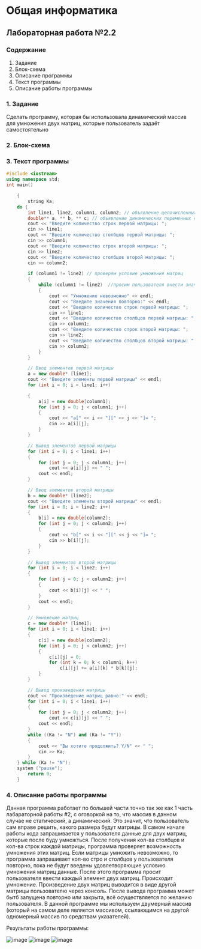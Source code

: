 # Общая информатика 

## Лабораторная работа №2.2

### Содержание

1. Задание
2. Блок-схема
3. Описание программы
4. Текст программы
5. Описание работы программы

### 1. Задание
Сделать программу, которая бы использовала динамический массив для умножения двух матриц, которые пользователь задаёт самостоятельно

### 2. Блок-схема


### 3. Текст программы

```c++
#include <iostream>
using namespace std;
int main()

    {
        string Ka;
    do {
        int line1, line2, column1, column2; // объявление целочисленных переменных строк и столбцов
        double** a, ** b, ** c; // объявление динамических переменных с плавающей точкой
        cout << "Введите количество строк первой матрицы: ";
        cin >> line1;
        cout << "Введите количество столбцов первой матрицы: ";
        cin >> column1;
        cout << "Введите количество строк второй матрицы: ";
        cin >> line2;
        cout << "Введите количество столбцов второй матрицы: ";
        cin >> column2;

        if (column1 != line2) // проверям условие умножения матриц
        {
            while (column1 != line2)  //просим пользователя внести значения заново
            {
                cout << "Умножение невозможно" << endl;
                cout << "Введите значения повторно:" << endl;
                cout << "Введите количество строк первой матрицы: ";
                cin >> line1;
                cout << "Введите количество столбцов первой матрицы: ";
                cin >> column1;
                cout << "Введите количество строк второй матрицы: ";
                cin >> line2;
                cout << "Введите количество столбцов второй матрицы: ";
                cin >> column2;
            }
        }

        // Ввод элементов первой матрицы
        a = new double* [line1];
        cout << "Введите элементы первой матрицы" << endl;
        for (int i = 0; i < line1; i++)

        {
            a[i] = new double[column1];
            for (int j = 0; j < column1; j++)
            {
                cout << "a[" << i << "][" << j << "]= ";
                cin >> a[i][j];
            }
        }

        // Вывод элементов первой матрицы
        for (int i = 0; i < line1; i++)
        {
            for (int j = 0; j < column1; j++)
                cout << a[i][j] << " ";
            cout << endl;
        }

        // Ввод элементов второй матрицы
        b = new double* [line2];
        cout << "Введите элементы второй матрицы" << endl;
        for (int i = 0; i < line2; i++)
        {
            b[i] = new double[column2];
            for (int j = 0; j < column2; j++)
            {
                cout << "b[" << i << "][" << j << "]= ";
                cin >> b[i][j];
            }
        }

        // Вывод элементов второй матрицы
        for (int i = 0; i < line2; i++)
        {
            for (int j = 0; j < column2; j++)
            {
                cout << b[i][j] << " ";
            }
            cout << endl;
        }

        // Умножение матриц
        c = new double* [line1];
        for (int i = 0; i < line1; i++)
        {
            c[i] = new double[column2];
            for (int j = 0; j < column2; j++)
            {
                c[i][j] = 0;
                for (int k = 0; k < column1; k++)
                    c[i][j] += a[i][k] * b[k][j];
            }
        }

        // Вывод произведения матрицы
        cout << "Произведение матриц равно:" << endl;
        for (int i = 0; i < line1; i++)
        {
            for (int j = 0; j < column2; j++)
                cout << c[i][j] << " ";
            cout << endl;
        }
        while ((Ka != "N") and (Ka != "Y"))
        {
            cout << "Вы хотите продолжить? Y/N" << " ";
            cin >> Ka;
        }
    } while (Ka != "N");
    system ("pause");
        return 0;
    }
```

### 4. Описание работы программы

Данная программа работает по большей части точно так же как 1 часть лабараторной работы #2, с оговоркой на то, что массив в данном случае не статический, а динамический. Это значит, что пользователь сам вправе решить, какого размера будут матрицы. В самом начале работы кода запрашивается у пользователя данные для двух матриц, которые после буду умножться. После получения кол-ва столбцов и кол-ва строк каждой матрицы, программа проверяет возможность умножения этих матриц. Если матрицы умножить невозможно, то программа запрашивает кол-во стро и столбцов у пользователя повторно, пока не будут введены удовлетворяющие условию умножения матриц данные. После этого программа просит пользователя ввести каждый элемент двух  матриц. Происходит умножение. Произведение двух матриц выводится в виде другой матрицы пользователю через консоль. После вывода программа может бытб запущена повторно или закрыта, всё осуществляется по желанию пользователя. 
В данной программе мы используем двумерный массив (который на самом деле является массивом, ссылающимся на другой одномерный массив по средствам указателей).

Результаты работы программы:



![image](https://user-images.githubusercontent.com/100399698/172981235-5ec5c62c-1b33-4254-8632-003470d07637.png)
![image](https://user-images.githubusercontent.com/100399698/172981296-09045ad6-ea1c-4cd2-a467-acaac155f006.png)
![image](https://user-images.githubusercontent.com/100399698/172981339-23f058a0-988b-4609-b038-51bdeba46b11.png)


